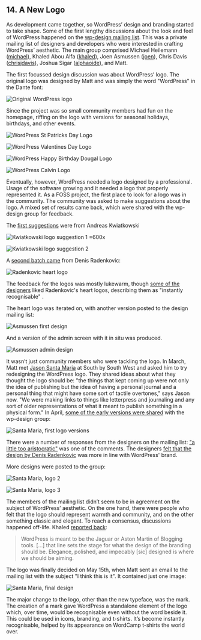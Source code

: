 
## 14. A New Logo

As development came together, so WordPress’ design and branding started to take shape. Some of the first lengthy discussions about the look and feel of WordPress happened on the [wp-design mailing list](http://lists.automattic.com/pipermail/wp-design/). This was a private mailing list of designers and developers who were interested in crafting WordPress’ aesthetic. The main group comprised Michael Heilemann ([michael](http://profiles.wordpress.org/michael)), Khaled Abou Alfa ([khaled](http://profiles.wordpress.org/khaled)), Joen Asmussen ([joen](http://profiles.wordpress.org/joen)), Chris Davis ([chrisjdavis](http://profiles.wordpress.org/chrisjdavis)), Joshua Sigar ([alphaoide](http://profiles.wordpress.org/alphaoide)), and Matt.

The first focussed design discussion was about WordPress’ logo. The original logo was designed by Matt and was simply the word "WordPress" in the Dante font: 

![Original WordPress logo](../../Resources/images/14/wp-logo-old.png) 

Since the project was so small community members had fun on the homepage, riffing on the logo with versions for seasonal holidays, birthdays, and other events.

![WordPress St Patricks Day Logo](../../Resources/images/14/wp-logo-stpatty.gif) 

![WordPress Valentines Day Logo](../../Resources/images/14/wp-logo-valentine.gif) 

![WordPress Happy Birthday Dougal Logo](../../Resources/images/14/wp-logo-happy-dougal.png) 

![WordPress Calvin Logo](../../Resources/images/14/wp-logo-calvin.gif) 

Eventually, however, WordPress needed a logo designed by a professional. Usage of the software growing and it needed a logo that properly represented it. As a FOSS project, the first place to look for a logo was in the community. The community was asked to make suggestions about the logo. A mixed set of results came back, which were shared with the wp-design group for feedback.

The [first suggestions](http://lists.automattic.com/pipermail/wp-design/2005-March/000163.html) were from Andreas Kwiatkowski

![Kwiatkowski logo suggestion 1 =600x](../../Resources/images/14/2005_03_wordpress-logo-proposal_kwiatkowski_1.png) 

![Kwiatkowski logo suggestion 2](../../Resources/images/14/2005_03_wordpress-logo-proposal_kwiatkowski_2.png)

A [second batch came](http://lists.automattic.com/pipermail/wp-design/2005-March/000171.html) from Denis Radenkovic:

![Radenkovic heart logo](../../Resources/images/14/2005_03_wordpress-logo-proposal_radenkovic_sample.jpg) 

The feedback for the logos was mostly lukewarm, though [some of the](http://lists.automattic.com/pipermail/wp-design/2005-April/000175.html) [designers](http://lists.automattic.com/pipermail/wp-design/2005-March/000173.html) liked Radenkovic's heart logos, describing them as "instantly recognisable" . 

The heart logo was iterated on, with another version posted to the design mailing list: 

![Asmussen first design](../../Resources/images/14/2005_05_wordpress-logo-proposal_asmussen_sample.jpg) 

And a version of the admin screen with it in situ was produced.

![Asmussen admin design](../../Resources/images/14/2005_05_wordpress-logo-proposal_asmussen_admin.jpg) 

It wasn’t just community members who were tackling the logo. In March, Matt met [Jason Santa Maria](http://jasonsantamaria.com/) at South by South West and asked him to try redesigning the WordPress logo. They shared ideas about what they thought the logo should be: "the things that kept coming up were not only the idea of publishing but the idea of having a personal journal and a personal thing that might have some sort of tactile overtones," says Jason now.  "We were making links to things like letterpress and journaling and any sort of older representations of what it meant to publish something in a physical form." In April, [some of the early versions were shared](http://lists.automattic.com/pipermail/wp-design/2005-April/000182.html) with the wp-design group:

![Santa Maria, first logo versions](../../Resources/images/14/2005_04_wordpress-logo-proposal-santa-maria1.gif) 

There were a number of responses from the designers on the mailing list: ["a little too aristocratic"](http://lists.automattic.com/pipermail/wp-design/2005-April/000194.html) was one of the comments. The designers [felt that the design by Denis Radenkovic](http://lists.automattic.com/pipermail/wp-design/2005-April/000185.html) was more in line with WordPress' brand. 

More designs were posted to the group:

![Santa Maria, logo 2](../../Resources/images/14/2005_04_wordpress-logo-proposal-santa-maria2.gif) 

![Santa Maria, logo 3](../../Resources/images/14/2005_04_wordpress-logo-proposal-santa-maria3.gif) 

The members of the mailing list didn’t seem to be in agreement on the subject of WordPress’ aesthetic. On the one hand, there were people who felt that the logo should represent warmth and community, and on the other something classic and elegant. To reach a consensus, discussions happened off-life. Khaled [reported back](http://lists.automattic.com/pipermail/wp-design/2005-April/000192.html):

> WordPress is meant to be the Jaguar or Aston Martin of Blogging tools. [...] that line sets the stage for what the design of the branding should be. Elegance, polished, and impecably [sic] designed is where we should be aiming. 

The logo was finally decided on May 15th, when Matt sent an email to the mailing list with the subject "I think this is it". It contained just one image:

![Santa Maria, final design](../../Resources/images/design/2005_04_wordpress-logo-proposal-santa-maria-final.gif) 

The major change to the logo, other than the new typeface, was the mark. The creation of a mark gave WordPress a standalone element of the logo which, over time, would be recognisable even without the word beside it. This could be used in icons, branding, and t-shirts. It’s become instantly recognisable, helped by its appearance on WordCamp t-shirts the world over. 